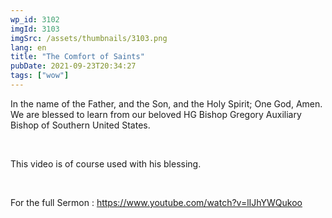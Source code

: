 ```yaml
---
wp_id: 3102
imgId: 3103
imgSrc: /assets/thumbnails/3103.png
lang: en
title: "The Comfort of Saints"
pubDate: 2021-09-23T20:34:27
tags: ["wow"]
---
```


<!-- page: 6 -->

<p>In the name of the Father, and the Son, and the Holy Spirit; One God, Amen. We are blessed to learn from our beloved HG Bishop Gregory Auxiliary Bishop of Southern United States.</p>
<p>&nbsp;</p>
<p>This video is of course used with his blessing.</p>
<p>&nbsp;</p>
<p>For the full Sermon : <a href="https://youtu.be/PNBbaZgxU-s">https://www.youtube.com/watch?v=lIJhYWQukoo</a></p>
